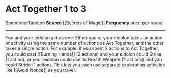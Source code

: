 ﻿---
actions: '[one-action]'
cost: null
element: null
frequency: once per round
id: '758'
name: Act Together
rarity: Common
requirement: null
school: null
source: '[[DATABASE/source/Secrets of Magic|Secrets of Magic]]'
trait:
- '[[DATABASE/trait/Summoner|Summoner]]'
- '[[DATABASE/trait/Tandem|Tandem]]'
trigger: null
type: Action

---
# Act Together <span class="action-icon">1</span> to <span class="action-icon">3</span>

<span class="item-trait">Summoner</span><span class="item-trait">Tandem</span>
**Source** [[Secrets of Magic]] 
**Frequency** once per round

---
You and your eidolon act as one. Either you or your eidolon takes an action or activity using the same number of actions as Act Together, and the other takes a single action. For example, if you spent 2 actions to Act Together, you could cast [[Burning Hands]] (2 actions) and your eidolon could Strike (1 action), or your eidolon could use its Breath Weapon (2 actions) and you could Stride (1 action).
 This lets you each use separate exploration activities like [[Avoid Notice]] as you travel.
